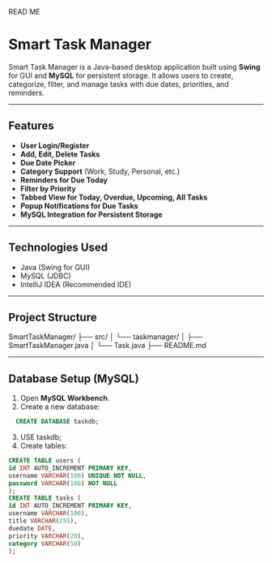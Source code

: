 READ ME

# Smart Task Manager
Smart Task Manager is a Java-based desktop application built using **Swing** for GUI and **MySQL** for persistent storage. It allows users to create, categorize, filter, and manage tasks with due dates, priorities, and reminders.

---

## Features

- **User Login/Register**
- **Add, Edit, Delete Tasks**
- **Due Date Picker**
- **Category Support** (Work, Study, Personal, etc.)
- **Reminders for Due Today**
- **Filter by Priority**
- **Tabbed View for Today, Overdue, Upcoming, All Tasks**
- **Popup Notifications for Due Tasks**
- **MySQL Integration for Persistent Storage**

---

## Technologies Used
- Java (Swing for GUI)
- MySQL (JDBC)
- IntelliJ IDEA (Recommended IDE)

---

## Project Structure
SmartTaskManager/ 
├── src/ 
│ └── taskmanager/ 
│ ├── SmartTaskManager.java 
│ └── Task.java 
├── README.md

---

## Database Setup (MySQL)
1. Open **MySQL Workbench**.
2. Create a new database:
```sql
  CREATE DATABASE taskdb;
```
3. USE taskdb;
4. Create tables:

```sql
CREATE TABLE users (
id INT AUTO_INCREMENT PRIMARY KEY,
username VARCHAR(100) UNIQUE NOT NULL,
password VARCHAR(100) NOT NULL
);
CREATE TABLE tasks (
id INT AUTO_INCREMENT PRIMARY KEY,
username VARCHAR(100),
title VARCHAR(255),
duedate DATE,
priority VARCHAR(20),
category VARCHAR(50)
);
```

